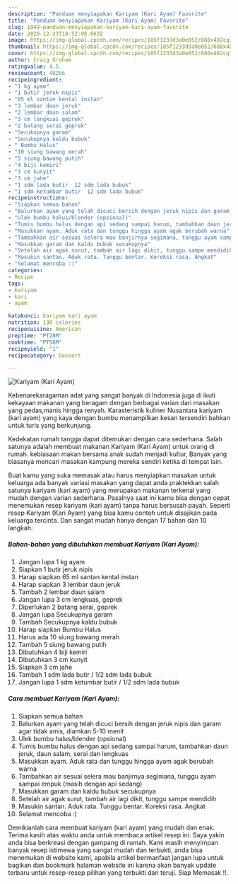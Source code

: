 ```yaml
---
description: "Panduan menyiapakan Kariyam (Kari Ayam) Favorite"
title: "Panduan menyiapakan Kariyam (Kari Ayam) Favorite"
slug: 1949-panduan-menyiapakan-kariyam-kari-ayam-favorite
date: 2020-12-23T18:52:08.663Z
image: https://img-global.cpcdn.com/recipes/185f1233d3a0e052/680x482cq70/kariyam-kari-ayam-foto-resep-utama.jpg
thumbnail: https://img-global.cpcdn.com/recipes/185f1233d3a0e052/680x482cq70/kariyam-kari-ayam-foto-resep-utama.jpg
cover: https://img-global.cpcdn.com/recipes/185f1233d3a0e052/680x482cq70/kariyam-kari-ayam-foto-resep-utama.jpg
author: Craig Graham
ratingvalue: 4.5
reviewcount: 48256
recipeingredient:
- "1 kg ayam"
- "1 butir jeruk nipis"
- "65 ml santan kental instan"
- "3 lembar daun jeruk"
- "2 lembar daun salam"
- "3 cm lengkuas geprek"
- "2 batang serai geprek"
- "Secukupnya garam"
- "Secukupnya kaldu bubuk"
- " Bumbu Halus"
- "10 siung bawang merah"
- "5 siung bawang putih"
- "4 biji kemiri"
- "3 cm kunyit"
- "3 cm jahe"
- "1 sdm lada butir  12 sdm lada bubuk"
- "1 sdm ketumbar butir  12 sdm lada bubuk"
recipeinstructions:
- "Siapkan semua bahan"
- "Balurkan ayam yang telah dicuci bersih dengan jeruk nipis dan garam agar tidak amis, diamkan 5-10 menit"
- "Ulek bumbu halus/blender (opsional)"
- "Tumis bumbu halus dengan api sedang sampai harum, tambahkan daun jeruk, daun salam, serai dan lengkuas"
- "Masukkan ayam. Aduk rata dan tunggu hingga ayam agak berubah warna"
- "Tambahkan air sesuai selera mau banjirnya segimana, tunggu ayam sampai empuk (masih dengan api sedang)"
- "Masukkan garam dan kaldu bubuk secukupnya"
- "Setelah air agak surut, tambah air lagi dikit, tunggu sampe mendidih"
- "Masukin santan. Aduk rata. Tunggu bentar. Koreksi rasa. Angkat"
- "Selamat mencoba :)"
categories:
- Recipe
tags:
- kariyam
- kari
- ayam

katakunci: kariyam kari ayam 
nutrition: 130 calories
recipecuisine: American
preptime: "PT28M"
cooktime: "PT56M"
recipeyield: "1"
recipecategory: Dessert

---
```



![Kariyam (Kari Ayam)](https://img-global.cpcdn.com/recipes/185f1233d3a0e052/680x482cq70/kariyam-kari-ayam-foto-resep-utama.jpg)

Kebenarekaragaman adat yang sangat banyak di Indonesia juga di ikuti kekayaan makanan yang beragam dengan berbagai varian dari masakan yang pedas,manis hingga renyah. Karasteristik kuliner Nusantara kariyam (kari ayam) yang kaya dengan bumbu menampilkan kesan tersendiri bahkan untuk turis yang berkunjung.




Kedekatan rumah tangga dapat ditemukan dengan cara sederhana. Salah satunya adalah membuat makanan Kariyam (Kari Ayam) untuk orang di rumah. kebiasaan makan bersama anak sudah menjadi kultur, Banyak yang biasanya mencari masakan kampung mereka sendiri ketika di tempat lain.

Buat kamu yang suka memasak atau harus menyiapkan masakan untuk keluarga ada banyak variasi masakan yang dapat anda praktekkan salah satunya kariyam (kari ayam) yang merupakan makanan terkenal yang mudah dengan varian sederhana. Pasalnya saat ini kamu bisa dengan cepat menemukan resep kariyam (kari ayam) tanpa harus bersusah payah.
Seperti resep Kariyam (Kari Ayam) yang bisa kamu contoh untuk disajikan pada keluarga tercinta. Dan sangat mudah hanya dengan 17 bahan dan 10 langkah.


<!--inarticleads1-->

##### Bahan-bahan yang dibutuhkan membuat Kariyam (Kari Ayam):

1. Jangan lupa 1 kg ayam
1. Siapkan 1 butir jeruk nipis
1. Harap siapkan 65 ml santan kental instan
1. Harap siapkan 3 lembar daun jeruk
1. Tambah 2 lembar daun salam
1. Jangan lupa 3 cm lengkuas, geprek
1. Diperlukan 2 batang serai, geprek
1. Jangan lupa Secukupnya garam
1. Tambah Secukupnya kaldu bubuk
1. Harap siapkan  Bumbu Halus
1. Harus ada 10 siung bawang merah
1. Tambah 5 siung bawang putih
1. Dibutuhkan 4 biji kemiri
1. Dibutuhkan 3 cm kunyit
1. Siapkan 3 cm jahe
1. Tambah 1 sdm lada butir / 1/2 sdm lada bubuk
1. Jangan lupa 1 sdm ketumbar butir / 1/2 sdm lada bubuk




<!--inarticleads2-->

##### Cara membuat  Kariyam (Kari Ayam):

1. Siapkan semua bahan
1. Balurkan ayam yang telah dicuci bersih dengan jeruk nipis dan garam agar tidak amis, diamkan 5-10 menit
1. Ulek bumbu halus/blender (opsional)
1. Tumis bumbu halus dengan api sedang sampai harum, tambahkan daun jeruk, daun salam, serai dan lengkuas
1. Masukkan ayam. Aduk rata dan tunggu hingga ayam agak berubah warna
1. Tambahkan air sesuai selera mau banjirnya segimana, tunggu ayam sampai empuk (masih dengan api sedang)
1. Masukkan garam dan kaldu bubuk secukupnya
1. Setelah air agak surut, tambah air lagi dikit, tunggu sampe mendidih
1. Masukin santan. Aduk rata. Tunggu bentar. Koreksi rasa. Angkat
1. Selamat mencoba :)




Demikianlah cara membuat kariyam (kari ayam) yang mudah dan enak. Terima kasih atas waktu anda untuk membaca artikel resep ini. Saya yakin anda bisa berkreasi dengan gampang di rumah. Kami masih menyimpan banyak resep istimewa yang sangat mudah dan terbukti, anda bisa menemukan di website kami, apabila artikel bermanfaat jangan lupa untuk bagikan dan bookmark halaman website ini karena akan banyak update terbaru untuk resep-resep pilihan yang terbukti dan teruji. Siap Memasak !!. 
